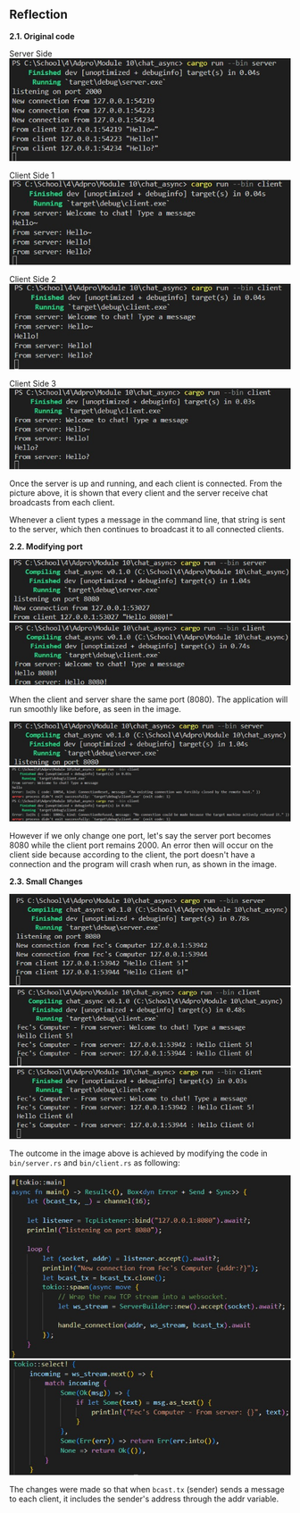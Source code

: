 ## Reflection

**2.1. Original code**

Server Side <br>
![Server 1](assets/images/server1.jpg) 

Client Side 1 <br>
![Client 1](assets/images/client1.jpg) 

Client Side 2 <br>
![Client 2](assets/images/client2.jpg) 

Client Side 3 <br>
![Client 3](assets/images/client3.jpg) 

Once the server is up and running, and each client is connected. From the picture above, it is shown that every client and the server receive chat broadcasts from each client. 

Whenever a client types a message in the command line, that string is sent to the server, which then continues to broadcast it to all connected clients.


**2.2. Modifying port**

![Server Side with same port](assets/images/server_same_port.jpg) 
![Client Side with same port](assets/images/client_same_port.jpg) 

When the client and server share the same port (8080). The application will run smoothly like before, as seen in the image. <br>

![Server Side with different port](assets/images/server_different_port.jpg) 
![Client Side with different port](assets/images/client_different_port.jpg) 

However if we only change one port, let's say the server port becomes 8080 while the client port remains 2000. An error then will occur on the client side because according to the client, the port doesn't have a connection and the program will crash when run, as shown in the image. <br>

**2.3. Small Changes**

![Server 2](assets/images/server2.jpg) 
![Client 5](assets/images/client5.jpg) 
![Client 6](assets/images/client6.jpg) 


The outcome in the image above is achieved by modifying the code in `bin/server.rs` and `bin/client.rs` as following: <br>

![Server Code](assets/images/server_code.jpg) 
![Client Code](assets/images/client_code.jpg) 


The changes were made so that when `bcast.tx` (sender) sends a message to each client, it includes the sender's address through the addr variable. <br>